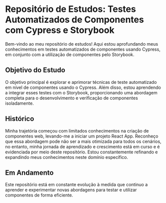 # Repositório de Estudos: Testes Automatizados de Componentes com Cypress e Storybook

Bem-vindo ao meu repositório de estudos! Aqui estou aprofundando meus conhecimentos em testes automatizados de componentes usando Cypress, em conjunto com a utilização de componentes pelo Storybook.

## Objetivo do Estudo
O objetivo principal é explorar e aprimorar técnicas de teste automatizado em nível de componentes usando o Cypress. Além disso, estou aprendendo a integrar esses testes com o Storybook, proporcionando uma abordagem completa para o desenvolvimento e verificação de componentes isoladamente.

## Histórico
Minha trajetória começou com limitados conhecimentos na criação de componentes web, levando-me a iniciar um projeto React App. Reconheço que essa abordagem pode não ser a mais otimizada para todos os cenários, no entanto, minha jornada de aprendizado e crescimento está em curso e é evidenciada por meio deste repositório. Estou constantemente refinando e expandindo meus conhecimentos neste domínio específico.

## Em Andamento
Este repositório está em constante evolução à medida que continuo a aprender e experimentar novas abordagens para testar e utilizar componentes de forma eficiente.

